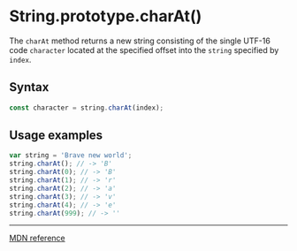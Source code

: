 # String.prototype.charAt()

The `charAt` method returns a new string consisting of the single UTF-16 code `character` located at the specified offset into the `string` specified by `index`.

## Syntax

```js
const character = string.charAt(index);
```

## Usage examples

```js
var string = 'Brave new world';
string.charAt(); // -> 'B'
string.charAt(0); // -> 'B'
string.charAt(1); // -> 'r'
string.charAt(2); // -> 'a'
string.charAt(3); // -> 'v'
string.charAt(4); // -> 'e'
string.charAt(999); // -> ''
```

---

[MDN reference](https://developer.mozilla.org/en-US/docs/Web/JavaScript/Reference/Global_Objects/String/charAt)
